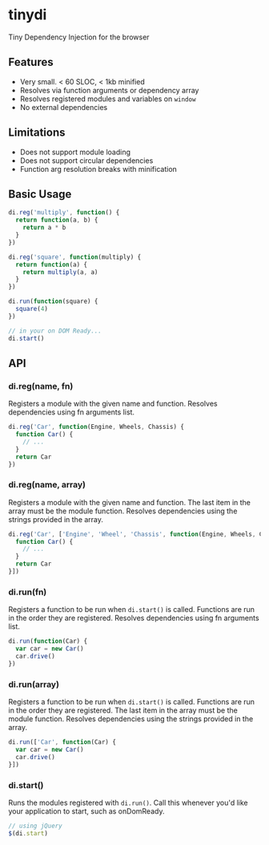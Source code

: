 tinydi
======

Tiny Dependency Injection for the browser

## Features

* Very small. < 60 SLOC, < 1kb minified
* Resolves via function arguments or dependency array
* Resolves registered modules and variables on `window`
* No external dependencies


## Limitations

* Does not support module loading
* Does not support circular dependencies
* Function arg resolution breaks with minification


## Basic Usage

```javascript
di.reg('multiply', function() {
  return function(a, b) {
    return a * b
  }
})

di.reg('square', function(multiply) {
  return function(a) {
    return multiply(a, a)
  }
})

di.run(function(square) {
  square(4)
})

// in your on DOM Ready...
di.start()
```



## API

### di.reg(name, fn)

Registers a module with the given name and function. Resolves dependencies using fn arguments list.

```javascript
di.reg('Car', function(Engine, Wheels, Chassis) {
  function Car() {
    // ...
  }
  return Car
})
```

### di.reg(name, array)

Registers a module with the given name and function.
The last item in the array must be the module function.
Resolves dependencies using the strings provided in the array.

```javascript
di.reg('Car', ['Engine', 'Wheel', 'Chassis', function(Engine, Wheels, Chassis) {
  function Car() {
    // ...
  }
  return Car
}])
```

### di.run(fn)

Registers a function to be run when `di.start()` is called.
Functions are run in the order they are registered.
Resolves dependencies using fn arguments list.

```javascript
di.run(function(Car) {
  var car = new Car()
  car.drive()
})
```

### di.run(array)

Registers a function to be run when `di.start()` is called.
Functions are run in the order they are registered.
The last item in the array must be the module function.
Resolves dependencies using the strings provided in the array.

```javascript
di.run(['Car', function(Car) {
  var car = new Car()
  car.drive()
}])
```

### di.start()

Runs the modules registered with `di.run()`.
Call this whenever you'd like your application to start,
such as onDomReady.

```javascript
// using jQuery
$(di.start)
```